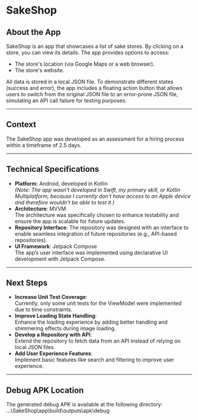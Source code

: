 # SakeShop

## About the App
SakeShop is an app that showcases a list of sake stores. By clicking on a store, you can view its details. The app provides options to access:
- The store's location (via Google Maps or a web browser).
- The store's website.

All data is stored in a local JSON file. To demonstrate different states (success and error), the app includes a floating action button that allows users to switch from the original JSON file to an error-prone JSON file, simulating an API call failure for testing purposes.

---

## Context
The SakeShop app was developed as an assessment for a hiring process within a timeframe of 2.5 days. 

---

## Technical Specifications
- **Platform**: Android, developed in Kotlin  
  *(Note: The app wasn't developed in Swift, my primary skill, or Kotlin Multiplatform, because I currently don't have access to an Apple device and therefore wouldn't be able to test it.)*
- **Architecture**: MVVM  
  The architecture was specifically chosen to enhance testability and ensure the app is scalable for future updates.
- **Repository Interface**:
  The repository was designed with an interface to enable seamless integration of future repositories (e.g., API-based repositories).
- **UI Framework**: Jetpack Compose  
  The app’s user interface was implemented using declarative UI development with Jetpack Compose.

---

## Next Steps
- **Increase Unit Test Coverage**:  
  Currently, only some unit tests for the ViewModel were implemented due to time constraints.
- **Improve Loading State Handling**:  
  Enhance the loading experience by adding better handling and shimmering effects during image loading.
- **Develop a Repository with API**:  
  Extend the repository to fetch data from an API instead of relying on local JSON files.
- **Add User Experience Features**:  
  Implement basic features like search and filtering to improve user experience.

---

## Debug APK Location

The generated debug APK is available at the following directory: ...\SakeShop\app\build\outputs\apk\debug


